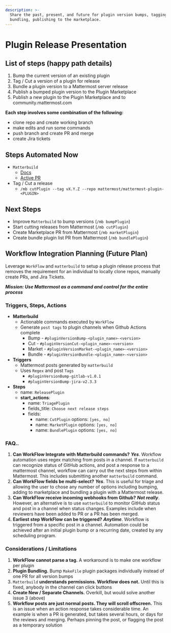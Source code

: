 ```yaml
---
description: >-
  Share the past, present, and future for plugin version bumps, tagging,
  bundling, publishing to the marketplace.
---
```


# Plugin Release Presentation

## List of steps \(happy path details\)

1. Bump the current version of an existing plugin
2. Tag / Cut a version of a plugin for release
3. Bundle a plugin version to a Mattermost server release
4. Publish a bumped plugin version to the Plugin Marketplace
5. Publish a new plugin to the Plugin Marketplace and to community.mattermost.com

**Each step involves some combination of the following:**

* clone repo and create working branch
* make edits and run some commands
* push branch and create PR and merge
* create Jira tickets

## Steps Automated Now

* `Matterbuild`
  * [Docs](https://github.com/mattermost/mattermost-developer-documentation/pull/439/files)
  * [Active PR](https://github.com/mattermost/matterbuild/pull/10)
* Tag / Cut a release 
  * `/mb cutPlugin --tag vX.Y.Z --repo mattermost/mattermost-plugin-<PLUGIN>`

## Next Steps

* Improve `Matterbuild` to bump versions \(`/mb bumpPlugin`\)
* Start cutting releases from Mattermost \(`/mb cutPlugin`\)
* Create Marketplace PR from Mattermost \(`/mb marketPlugin`\)
* Create bundle plugin list PR from Mattermost \(`/mb bundlePlugin`\)

## Workflow Integration Planning \(Future Plan\)

Leverage `WorkFlow` and `matterbuild` to setup a plugin release process that removes the requirement for an individual to locally clone repos, manually create PRs, and Jira Tickets.

_**Mission: Use Mattermost as a command and control for the entire process**_

### Triggers, Steps, Actions

* **Matterbuild**
  * Actionable commands executed by `WorkFlow`
  * Generate `post tags` to plugin channels when Github Actions complete
    * Bump - `#pluginVersionBump-<plugin_name>-<version>`
    * Cut - `#pluginVersionCut-<plugin_name>-<version>`
    * Market - `#pluginVersionMarket-<plugin_name>-<version>`
    * Bundle - `#pluginVersionBundle-<plugin_name>-<version>`
* **Triggers** 
  * Mattermost posts generated by `matterbuild`
  * Uses `Regex` and post `Tags`
    * `#pluginVersionBump-gitlab-v1.0.1`
    * `#pluginVersionBump-jira-v2.3.3`
* **Steps**
  * name: `ReleasePlugin`
  * **start\_actions**:
    * name: `TriagePlugin`
    * fields\_title: `Choose next release steps`
    * fields: 
      * name: `CutPlugin`  options: `[yes, no]`
      * name: `MarketPlugin` options: `[yes, no]`
      * name: `BundlePlugin` options: `[yes, no]`

### **FAQ..**

1. **Can WorkFlow Integrate with Matterbuild commands?** _**Yes**_. Workflow automation uses regex matching from posts in a channel. If `matterbuild` can recognize status of GitHub actions, and post a response to a mattermost channel, workflow can carry out the next steps from within Mattermost. This includes submitting another `matterbuild` command.
2. **Can WorkFlow fields be multi-select?** _**Yes**_. This is useful for triage and allowing the user to chose any number of options including bumping, adding to marketplace and bundling a plugin with a Mattermost release.
3. **Can WorkFlow receive incoming webhooks from Github?** _**Not really**_. However, an alternative is to use `matterbuild` to monitor GitHub status and post in a channel when status changes. Examples include when reviewers have been added to PR or a PR has been merged.
4. **Earliest step WorkFlow can be triggered?** _**Anytime**_. Workflow is triggered from a specific post in a channel. Automation could be achieved after an initial plugin bump or a recurring date, created by any scheduling program.

### Considerations / Limitations

1. **WorkFlow cannot parse a tag.**  A workaround is to make one workflow per plugin
2. **Plugin Bundling.**  Bump `MakeFile` plugin packages individually instead of one PR for all version bumps
3. `Matterbuild` **understands permissions. Workflow does not.**  Until this is fixed, anybody in the channel can click buttons
4. **Create New / Separate Channels.**  Overkill, but would solve another issue 3 \(above\)
5. **Workflow posts are just normal posts.  They will scroll offscreen.**  This is an issue when an action response takes considerable time. An example is when a PR is generated, but takes several hours, or days for the reviews and merging.  Perhaps pinning the post, or flagging the post as a temporary solution

